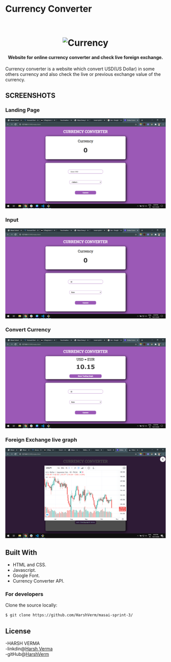 # Currency Converter

<h1 align="center">
  <br>
  <img src="https://icon-library.com/images/recharge-icon/recharge-icon-4.jpg" alt="Currency" width="160">
</h1>

<h4 align="center">Website for online currency converter and check live foreign exchange.</h4>

Currency converter is a website which convert USD(US Dollar) in some others currency and also check the live or previous exchange value of the currency. 

<h2>SCREENSHOTS</h2>

<h3>Landing Page</h3>

![screenshot](./images/1.png)

<h3>Input</h3>

![screenshot](./images/2.png)

<h3>Convert Currency</h3>

![screenshot](./images/3.png)

<h3>Foreign Exchange live graph</h3>

![screenshot](./images/5.png)

## Built With
- HTML and CSS.
- Javascript.
- Google Font.
- Currency Converter API.


### For developers
Clone the source locally:

```sh
$ git clone https://github.com/HarshVerm/masai-sprint-3/
```

## License
-HARSH VERMA<br>
-linkdin@[Harsh Verma](https://www.linkedin.com/in/harsh-verma-008371158/) <br>
-gitHub@[HarshVerm](https://github.com/HarshVerm)
